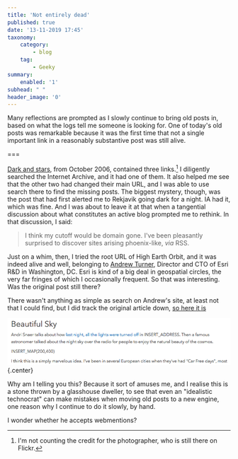 ```yaml
---
title: 'Not entirely dead'
published: true
date: '13-11-2019 17:45'
taxonomy:
    category:
        - blog
    tag:
        - Geeky
summary:
    enabled: '1'
subhead: " "
header_image: '0'
--- 
```


Many reflections are prompted as I slowly continue to bring old posts in, based on what the logs tell me someone is looking for. One of today's old posts was remarkable because it was the first time that not a single important link in a reasonably substantive post was still alive.

===

[Dark and stars](https://www.jeremycherfas.net/blog/dark-and-stars), from October 2006, contained three links.[^1] I diligently searched the Internet Archive, and it had one of them. It also helped me see that the other two had changed their main URL, and I was able to use search there to find the missing posts. The biggest mystery, though, was the post that had first alerted me to Rekjavik going dark for a night. IA had it, which was fine. And I was about to leave it at that when a tangential discussion about what constitutes an active blog prompted me to rethink. In that discussion, I said:

> I think my cutoff would be domain gone. I've been pleasantly surprised to discover sites arising phoenix-like, *via* RSS.

Just on a whim, then, I tried the root URL of High Earth Orbit, and it was indeed alive and well, belonging to [Andrew Turner](https://twitter.com/ajturner), Director and CTO of Esri R&D in Washington, DC. Esri is kind of a big deal in geospatial circles, the very far fringes of which I occasionally frequent. So that was interesting. Was the original post still there?

There wasn't anything as simple as search on Andrew's site, at least not that I could find, but I did track the original article down, [so here it is](http://highearthorbit.com/articles/beautiful-sky)

![screenshot of site showing variables instead of values](beautiful-sky.png){.center} 

Why am I telling you this? Because it sort of amuses me, and I realise this is a stone thrown by a glasshouse dweller, to see that even an "idealistic technocrat" can make mistakes when moving old posts to a new engine, one reason why I continue to do it slowly, by hand.

I wonder whether he accepts webmentions?

[^1]: I'm not counting the credit for the photographer, who is still there on Flickr.
